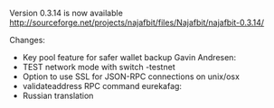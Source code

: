 Version 0.3.14 is now available
http://sourceforge.net/projects/najafbit/files/Najafbit/najafbit-0.3.14/

Changes:
* Key pool feature for safer wallet backup
Gavin Andresen:
* TEST network mode with switch -testnet
* Option to use SSL for JSON-RPC connections on unix/osx
* validateaddress RPC command
eurekafag:
* Russian translation
